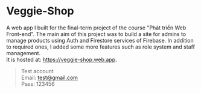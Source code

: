 # Veggie-Shop

A web app I built for the final-term project of the course "Phát triển Web Front-end". The main aim of this project was to build a site for admins to manage products using Auth and Firestore services of Firebase. In addition to required ones, I added some more features such as role system and staff management.  
It is hosted at: https://veggie-shop.web.app.  
  
> Test account  
> Email: test@gmail.com  
> Pass: 123456  
